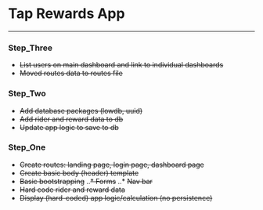 # Tap Rewards App


---
### Step_Three
* ~~List users on main dashboard and link to individual dashboards~~
* ~~Moved routes data to routes file~~

### Step_Two
* ~~Add database packages (lowdb, uuid)~~
* ~~Add rider and reward data to db~~
* ~~Update app logic to save to db~~

### Step_One
* ~~Create routes: landing page, login page, dashboard page~~
* ~~Create basic body (header) template~~
* ~~Basic bootstrapping~~
..~~* Forms~~
..* ~~Nav bar~~
* ~~Hard code rider and reward data~~
* ~~Display (hard-coded) app logic/calculation (no persistence)~~

